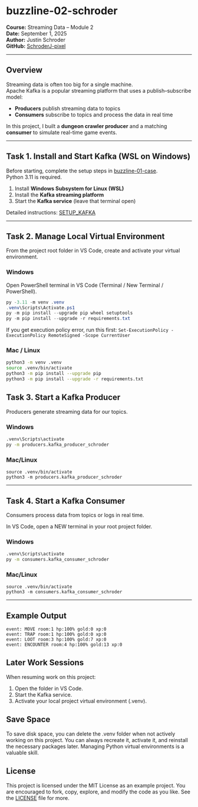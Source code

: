 # buzzline-02-schroder  

**Course:** Streaming Data – Module 2  
**Date:** September 1, 2025  
**Author:** Justin Schroder  
**GitHub:** [SchroderJ-pixel](https://github.com/SchroderJ-pixel) 

---

## Overview  

Streaming data is often too big for a single machine.  
Apache Kafka is a popular streaming platform that uses a publish–subscribe model:  

- **Producers** publish streaming data to topics  
- **Consumers** subscribe to topics and process the data in real time  

In this project, I built a **dungeon crawler producer** and a matching **consumer** to simulate real-time game events.  

---

## Task 1. Install and Start Kafka (WSL on Windows)  

Before starting, complete the setup steps in [buzzline-01-case](https://github.com/denisecase/buzzline-01-case).  
Python 3.11 is required.  

1. Install **Windows Subsystem for Linux (WSL)**  
2. Install the **Kafka streaming platform**  
3. Start the **Kafka service** (leave that terminal open)  

Detailed instructions: [SETUP_KAFKA](SETUP_KAFKA.md)  

---

## Task 2. Manage Local Virtual Environment  

From the project root folder in VS Code, create and activate your virtual environment. 

### Windows

Open PowerShell terminal in VS Code (Terminal / New Terminal / PowerShell).

```powershell
py -3.11 -m venv .venv
.venv\Scripts\Activate.ps1
py -m pip install --upgrade pip wheel setuptools
py -m pip install --upgrade -r requirements.txt
```

If you get execution policy error, run this first:
`Set-ExecutionPolicy -ExecutionPolicy RemoteSigned -Scope CurrentUser`

### Mac / Linux

```bash
python3 -m venv .venv
source .venv/bin/activate
python3 -m pip install --upgrade pip
python3 -m pip install --upgrade -r requirements.txt
```

## Task 3. Start a Kafka Producer  

Producers generate streaming data for our topics.  

### Windows  

```bash
.venv\Scripts\activate  
py -m producers.kafka_producer_schroder  
```

### Mac/Linux  
```
source .venv/bin/activate  
python3 -m producers.kafka_producer_schroder  
```

---

## Task 4. Start a Kafka Consumer  

Consumers process data from topics or logs in real time.  

In VS Code, open a NEW terminal in your root project folder.  

### Windows  

```bash
.venv\Scripts\activate  
py -m consumers.kafka_consumer_schroder  
```

### Mac/Linux  

```
source .venv/bin/activate  
python3 -m consumers.kafka_consumer_schroder  
```

---

## Example Output  
```
event: MOVE room:1 hp:100% gold:0 xp:0  
event: TRAP room:1 hp:100% gold:0 xp:0  
event: LOOT room:3 hp:100% gold:7 xp:0  
event: ENCOUNTER room:4 hp:100% gold:13 xp:0  
```

## Later Work Sessions

When resuming work on this project:

1. Open the folder in VS Code.
2. Start the Kafka service.
3. Activate your local project virtual environment (.venv).

## Save Space

To save disk space, you can delete the .venv folder when not actively working on this project.
You can always recreate it, activate it, and reinstall the necessary packages later.
Managing Python virtual environments is a valuable skill.

## License

This project is licensed under the MIT License as an example project.
You are encouraged to fork, copy, explore, and modify the code as you like.
See the [LICENSE](LICENSE.txt) file for more.
